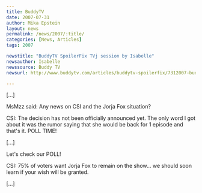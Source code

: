```yaml
---
title: BuddyTV 
date: 2007-07-31
author: Mika Epstein
layout: news
permalink: /news/2007/:title/
categories: [News, Articles]
tags: 2007

newstitle: "BuddyTV SpoilerFix TVj session by Isabelle"
newsauthor: Isabelle
newssource: Buddy TV 
newsurl: http://www.buddytv.com/articles/buddytv-spoilerfix/7312007-buddytv-spoilerfix-tvj-8915.aspx

---
```


[...]

MsMzz said: Any news on CSI and the Jorja Fox situation?

CSI: The decision has not been officially announced yet. The only word I got about it was the rumor saying that she would be back for 1 episode and that's it. POLL TIME!

[...]

Let's check our POLL!

CSI: 75% of voters want Jorja Fox to remain on the show... we should soon learn if your wish will be granted.

[...]